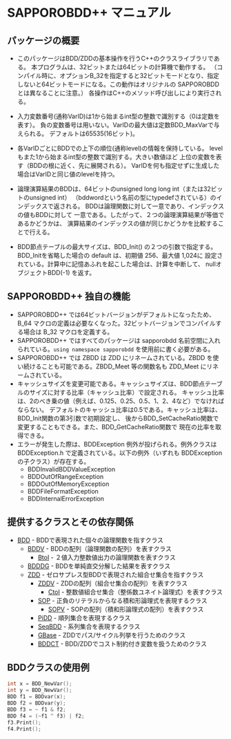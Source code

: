 # SAPPOROBDD++ マニュアル

## パッケージの概要

- このパッケージはBDD/ZDDの基本操作を行うC++のクラスライブラリである。
  本プログラムは、32ビットまたは64ビットの計算機で動作する。
  （コンパイル時に、オプションB_32を指定すると32ビットモードとなり、指定しないと64ビットモードになる。この動作はオリジナルの SAPPOROBDD とは異なることに注意。）
  各操作はC++のメソッド呼び出しにより実行される。

- 入力変数番号(通称VarID)は1から始まるint型の整数で識別する（0は定数を表す）。
  負の変数番号は用いない。VarIDの最大値は定数BDD_MaxVarで与えられる。
  デフォルトは65535(16ビット)。

- 各VarIDごとにBDDでの上下の順位(通称level)の情報を保持している。
  levelもまた1から始まるint型の整数で識別する。大きい数値ほど
  上位の変数を表す（BDDの根に近く、先に展開される）。
  VarIDを何も指定せずに生成した場合はVarIDと同じ値のlevelを持つ。

- 論理演算結果のBDDは、64ビットのunsigned long long int（または32ビットのunsigned int）
 （bddwordという名前の型にtypedefされている）のインデックスで返される。
  BDDは論理関数に対して一意であり、インデックスの値もBDDに対して
  一意である。したがって、２つの論理演算結果が等価であるかどうかは、
  演算結果のインデックスの値が同じかどうかを比較することで行える。

- BDD節点テーブルの最大サイズは、BDD_Init() の２つの引数で指定する。
  BDD_Initを省略した場合の default は、初期値 256、最大値 1,024に
  設定されている。計算中に記憶あふれを起こした場合は、計算を中断して、
  nullオブジェクトBDD(-1) を返す。

## SAPPOROBDD++ 独自の機能

- SAPPOROBDD++ では64ビットバージョンがデフォルトになったため、B_64 マクロの定義は必要なくなった。32ビットバージョンでコンパイルする場合は B_32 マクロを定義する。
- SAPPOROBDD++ ではすべてのパッケージは sapporobdd 名前空間に入れられている。`using namespace sapporobdd` を使用前に書く必要がある。
- SAPPOROBDD++ では ZBDD は ZDD にリネームされている。ZBDD を使い続けることも可能である。ZBDD_Meet 等の関数名も ZDD_Meet にリネームされている。
- キャッシュサイズを変更可能である。キャッシュサイズは、BDD節点テーブルのサイズに対する比率（キャッシュ比率）で設定される。
  キャッシュ比率は、2のべき乗の値（例えば、0.125、0.25、0.5、1、2、4など）でなければならない。
  デフォルトのキャッシュ比率は0.5である。キャッシュ比率は、BDD_Init関数の第3引数で初期設定し、
  後からBDD_SetCacheRatio関数で変更することもできる。また、BDD_GetCacheRatio関数で
  現在の比率を取得できる。
- エラーが発生した際は、BDDException 例外が投げられる。例外クラスは BDDException.h で定義されている。以下の例外（いずれも BDDException の子クラス）が存在する。
  - BDDInvalidBDDValueException
  - BDDOutOfRangeException
  - BDDOutOfMemoryException
  - BDDFileFormatException
  - BDDInternalErrorException

## 提供するクラスとその依存関係

- [BDD](classes/BDD.md) - BDDで表現された個々の論理関数を指すクラス
  - [BDDV](classes/BDDV.md) - BDDの配列（論理関数の配列）を表すクラス
    - [BtoI](classes/BtoI.md) - ２値入力整数値出力の論理関数を表すクラス
  - [BDDDG](classes/BDDDG.md) - BDDを単純直交分解した結果を表すクラス
  - [ZDD](classes/ZDD.md) - ゼロサプレス型BDDで表現された組合せ集合を指すクラス
    - [ZDDV](classes/ZDDV.md) - ZDDの配列（組合せ集合の配列）を表すクラス
      - [CtoI](classes/CtoI.md) - 整数値組合せ集合（整係数ユネイト論理式）を表すクラス
    - [SOP](classes/SOP.md) - 正負のリテラルからなる積和形論理式を表現するクラス
      - [SOPV](classes/SOPV.md) - SOPの配列（積和形論理式の配列）を表すクラス
    - [PiDD](classes/PiDD.md) - 順列集合を表現するクラス
    - [SeqBDD](classes/SeqBDD.md) - 系列集合を表現するクラス
    - [GBase](classes/GBase.md) - ZDDでパス/サイクル列挙を行うためのクラス
    - [BDDCT](classes/BDDCT.md) - BDD/ZDDでコスト制約付き変数を扱うためのクラス

## BDDクラスの使用例

```cpp
int x = BDD_NewVar();
int y = BDD_NewVar();
BDD f1 = BDDvar(x);
BDD f2 = BDDvar(y);
BDD f3 = ~ f1 & f2;
BDD f4 = (~f1 ^ f3) | f2;
f3.Print();
f4.Print();
```

